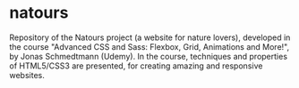 # natours
Repository of the Natours project (a website for nature lovers), developed in the course "Advanced CSS and Sass: Flexbox, Grid, Animations and More!", by Jonas Schmedtmann (Udemy).  In the course, techniques and properties of HTML5/CSS3 are presented, for creating amazing and responsive websites.
